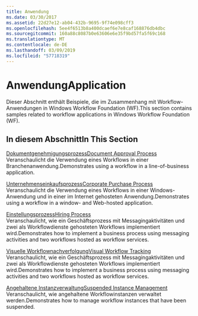 ```yaml
---
title: Anwendung
ms.date: 03/30/2017
ms.assetid: 22d27e12-ab04-432b-9695-9f74e098cff3
ms.openlocfilehash: 5ee4f6513b8a400dcaef6e7e8caf168876db4dbc
ms.sourcegitcommit: 160a88c8087b0e63606e6e35f9bd57fa5f69c168
ms.translationtype: MT
ms.contentlocale: de-DE
ms.lasthandoff: 03/09/2019
ms.locfileid: "57718319"
---
```

# <a name="application"></a><span data-ttu-id="bb31d-102">Anwendung</span><span class="sxs-lookup"><span data-stu-id="bb31d-102">Application</span></span>
<span data-ttu-id="bb31d-103">Dieser Abschnitt enthält Beispiele, die im Zusammenhang mit Workflow-Anwendungen in Windows Workflow Foundation (WF).</span><span class="sxs-lookup"><span data-stu-id="bb31d-103">This section contains samples related to workflow applications in Windows Workflow Foundation (WF).</span></span>  
  
## <a name="in-this-section"></a><span data-ttu-id="bb31d-104">In diesem Abschnitt</span><span class="sxs-lookup"><span data-stu-id="bb31d-104">In This Section</span></span>  
 [<span data-ttu-id="bb31d-105">Dokumentgenehmigungsprozess</span><span class="sxs-lookup"><span data-stu-id="bb31d-105">Document Approval Process</span></span>](document-approval-process.md)  
 <span data-ttu-id="bb31d-106">Veranschaulicht die Verwendung eines Workflows in einer Branchenanwendung.</span><span class="sxs-lookup"><span data-stu-id="bb31d-106">Demonstrates using a workflow in a line-of-business application.</span></span>  
  
 [<span data-ttu-id="bb31d-107">Unternehmenseinkaufsprozess</span><span class="sxs-lookup"><span data-stu-id="bb31d-107">Corporate Purchase Process</span></span>](corporate-purchase-process.md)  
 <span data-ttu-id="bb31d-108">Veranschaulicht die Verwendung eines Workflows in einer Windows-Anwendung und in einer im Internet gehosteten Anwendung.</span><span class="sxs-lookup"><span data-stu-id="bb31d-108">Demonstrates using a workflow in a window- and Web-hosted application.</span></span>  
  
 [<span data-ttu-id="bb31d-109">Einstellungsprozess</span><span class="sxs-lookup"><span data-stu-id="bb31d-109">Hiring Process</span></span>](hiring-process.md)  
 <span data-ttu-id="bb31d-110">Veranschaulicht, wie ein Geschäftsprozess mit Messagingaktivitäten und zwei als Workflowdienste gehosteten Workflows implementiert wird.</span><span class="sxs-lookup"><span data-stu-id="bb31d-110">Demonstrates how to implement a business process using messaging activities and two workflows hosted as workflow services.</span></span>  
  
 [<span data-ttu-id="bb31d-111">Visuelle Workflownachverfolgung</span><span class="sxs-lookup"><span data-stu-id="bb31d-111">Visual Workflow Tracking</span></span>](visual-workflow-tracking.md)  
 <span data-ttu-id="bb31d-112">Veranschaulicht, wie ein Geschäftsprozess mit Messagingaktivitäten und zwei als Workflowdienste gehosteten Workflows implementiert wird.</span><span class="sxs-lookup"><span data-stu-id="bb31d-112">Demonstrates how to implement a business process using messaging activities and two workflows hosted as workflow services.</span></span>  
  
 [<span data-ttu-id="bb31d-113">Angehaltene Instanzverwaltung</span><span class="sxs-lookup"><span data-stu-id="bb31d-113">Suspended Instance Management</span></span>](suspended-instance-management.md)  
 <span data-ttu-id="bb31d-114">Veranschaulicht, wie angehaltene Workflowinstanzen verwaltet werden.</span><span class="sxs-lookup"><span data-stu-id="bb31d-114">Demonstrates how to manage workflow instances that have been suspended.</span></span>
